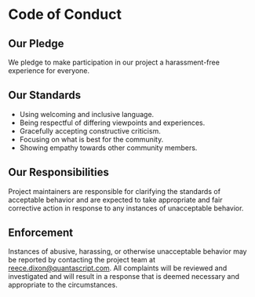
# Code of Conduct

## Our Pledge
We pledge to make participation in our project a harassment-free experience for everyone.

## Our Standards
- Using welcoming and inclusive language.
- Being respectful of differing viewpoints and experiences.
- Gracefully accepting constructive criticism.
- Focusing on what is best for the community.
- Showing empathy towards other community members.

## Our Responsibilities
Project maintainers are responsible for clarifying the standards of acceptable behavior and are expected to take appropriate and fair corrective action in response to any instances of unacceptable behavior.

## Enforcement
Instances of abusive, harassing, or otherwise unacceptable behavior may be reported by contacting the project team at [reece.dixon@quantascript.com](mailto:reece.dixon@quantascript.com). All complaints will be reviewed and investigated and will result in a response that is deemed necessary and appropriate to the circumstances.
